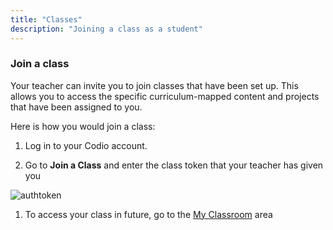 ```yaml
---
title: "Classes"
description: "Joining a class as a student"
---
```


### Join a class

Your teacher can invite you to join classes that have been set up. This allows you to access the specific curriculum-mapped content and projects that have been assigned to you.


Here is how you would join a class:

1. Log in to your Codio account.

1. Go to **Join a Class** and enter the class token that your teacher has given you
<img alt="authtoken" src="/img/docs/what_students_do/joinaclass/joinclass.png" class="simple"/>

1. To access your class in future, go to the [My Classroom](/docs/student/myclassroom) area


